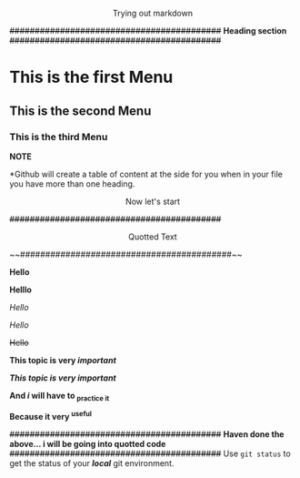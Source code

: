<p style="text-align: center;">Trying out markdown</p>      

~~##########################################~~
**Heading section**
~~##########################################~~

# This is the first Menu
## This is the second Menu
### This is the third Menu
**NOTE**

*Github will create a table of content at the side for you when in your file you have more than one heading.
<p style="text-align: center;">Now let's start</p>

~~##########################################~~
<p style="text-align:center;">Quotted Text</p>
~~##########################################~~


**Hello** 

__Helllo__

*Hello*

_Hello_

~~Hello~~

**This topic is very _important_**

***This topic is very _important_***

**And _i_ will have to <sub>practice it</sub>**

**Because it very <sup>useful</sub>**

~~##########################################~~
**Haven done the above... i will be going into quotted code**
~~##########################################~~
Use `git status` to get the status of your ___local___ git environment.

